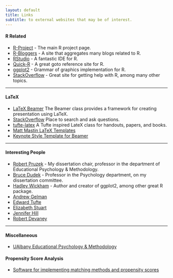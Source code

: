 ```yaml
---
layout: default
title: Links
subtitle: to external websites that may be of interest.
---
```


#### R Related

* [R-Project](http://www.r-project.org) - The main R project page.
* [R-Bloggers](http://r-bloggers.com) - A site that aggregates many blogs related to R.
* [RStudio](http://r-studio.com) - A fantastic IDE for R.
* [Quick-R](http://www.statmethods.net/) - A great goto reference site for R.
* [ggplot2](http://ggplot2.org) - Grammar of graphics implementation for R.
* [StackOverflow](http://stackoverflow.com/tags/r) - Great site for getting help with R, among many other topics.

____
#### LaTeX

* [LaTeX Beamer](https://bitbucket.org/rivanvx/beamer/wiki/Home) The Beamer class provides a framework for creating presentation using LaTeX.
* [StackOverflow](http://stackoverflow.com/tags/latex) Place to search and ask questions.
* [tufte-latex](http://code.google.com/p/tufte-latex/) A Tufte inspired LateX class for handouts, papers, and books.
* [Matt Mastin LaTeX Templates](https://sites.google.com/site/mattmastin/teaching/grsc-7700/latex-templates)
* [Keynote Style Template for Beamer](http://www.ucl.ac.uk/~ucbpeal/latexposter.html)

____
#### Interesting People

* [Robert Pruzek](http://rmpruzek.com) - My dissertation chair, professor in the department of Educational Psychology & Methodology.
* [Bruce Dudek](http://www.albany.edu/psychology/bcd/dudekclass.htm) - Professor in the Psychology department, on my dissertation committee.
* [Hadley Wickham](http://had.co.nz/) - Author and creator of ggplot2, among other great R package.
* [Andrew Gelman](http://andrewgelman.com/)
* [Edward Tufte](http://www.edwardtufte.com/tufte/)
* [Elizabeth Stuart](http://www.biostat.jhsph.edu/~estuart/)
* [Jennifer Hill](http://steinhardt.nyu.edu/faculty_bios/view/Jennifer_Hill)
* [Robert Devaney](http://math.bu.edu/people/bob/)

____
#### Miscellaneous

* [UAlbany Educational Psychology & Methodology](http://albany.edu/educational_psychology)

#### Propensity Score Analysis
* [Software for implementing matching methods and propensity scores](http://www.biostat.jhsph.edu/~estuart/propensityscoresoftware.html)


